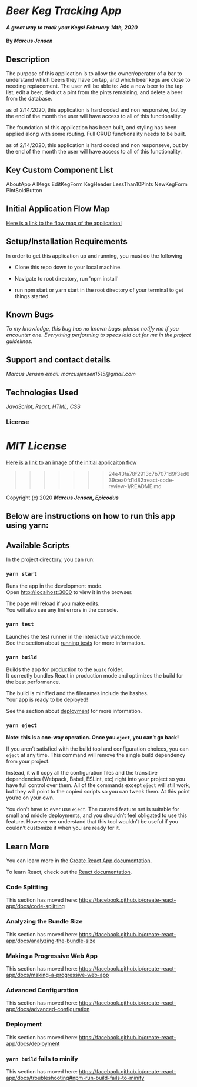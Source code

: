 

# _Beer Keg Tracking App_

#### _A great way to track your Kegs! February 14th, 2020_

#### By _**Marcus Jensen**_



## Description

The purpose of this application is to allow the owner/operator of a bar to understand which beers they have on tap, and which beer kegs are close to needing replacement. The user will be able to: Add a new beer to the tap list, edit a beer, deduct a pint from the pints remaining, and delete a beer from the database.


as of 2/14/2020, this application is hard coded and non responsive, but by the end of the month the user will have access to all of this functionality.

The foundation of this application has been built, and styling has been applied along with some routing. Full CRUD functionality needs to be built.

as of 2/14/2020, this application is hard coded and non responseve, but by the end of the month the user will have access to all of this functionality.


## Key Custom Component List
AboutApp
AllKegs
EditKegForm
KegHeader
LessThan10Pints
NewKegForm
PintSoldButton

## Initial Application Flow Map


[Here is a link to the flow map of the application!](https://drive.google.com/file/d/1e5KgQR_cspekwBa2UBf2Pm_0qsrJFZWz/view?usp=sharing)


## Setup/Installation Requirements

In order to get this application up and running, you must do the following  

* Clone this repo down to your local machine.

* Navigate to root directory, run 'npm install'

* run npm start or yarn start in the root directory of your terminal to get things started.

## Known Bugs

_To my knowledge, this bug has no known bugs. please notify me if you encounter one. Everything performing to specs laid out for me in the project guidelines._

## Support and contact details

_Marcus Jensen email: marcusjensen1515@gmail.com_

## Technologies Used

_JavaScript, React, HTML, CSS_

### License

*MIT License*
=======
[Here is a link to an image of the initial applicaiton flow](https://drive.google.com/file/d/1e5KgQR_cspekwBa2UBf2Pm_0qsrJFZWz/view?usp=sharing)
>>>>>>> 24e43fa78f2913c7b7071d9f3ed639cea0fd1d82:react-code-review-1/README.md

Copyright (c) 2020 **_Marcus Jensen, Epicodus_**









## Below are instructions on how to run this app using yarn:


## Available Scripts

In the project directory, you can run:

### `yarn start`

Runs the app in the development mode.<br />
Open [http://localhost:3000](http://localhost:3000) to view it in the browser.

The page will reload if you make edits.<br />
You will also see any lint errors in the console.

### `yarn test`

Launches the test runner in the interactive watch mode.<br />
See the section about [running tests](https://facebook.github.io/create-react-app/docs/running-tests) for more information.

### `yarn build`

Builds the app for production to the `build` folder.<br />
It correctly bundles React in production mode and optimizes the build for the best performance.

The build is minified and the filenames include the hashes.<br />
Your app is ready to be deployed!

See the section about [deployment](https://facebook.github.io/create-react-app/docs/deployment) for more information.

### `yarn eject`

**Note: this is a one-way operation. Once you `eject`, you can’t go back!**

If you aren’t satisfied with the build tool and configuration choices, you can `eject` at any time. This command will remove the single build dependency from your project.

Instead, it will copy all the configuration files and the transitive dependencies (Webpack, Babel, ESLint, etc) right into your project so you have full control over them. All of the commands except `eject` will still work, but they will point to the copied scripts so you can tweak them. At this point you’re on your own.

You don’t have to ever use `eject`. The curated feature set is suitable for small and middle deployments, and you shouldn’t feel obligated to use this feature. However we understand that this tool wouldn’t be useful if you couldn’t customize it when you are ready for it.

## Learn More

You can learn more in the [Create React App documentation](https://facebook.github.io/create-react-app/docs/getting-started).

To learn React, check out the [React documentation](https://reactjs.org/).

### Code Splitting

This section has moved here: https://facebook.github.io/create-react-app/docs/code-splitting

### Analyzing the Bundle Size

This section has moved here: https://facebook.github.io/create-react-app/docs/analyzing-the-bundle-size

### Making a Progressive Web App

This section has moved here: https://facebook.github.io/create-react-app/docs/making-a-progressive-web-app

### Advanced Configuration

This section has moved here: https://facebook.github.io/create-react-app/docs/advanced-configuration

### Deployment

This section has moved here: https://facebook.github.io/create-react-app/docs/deployment

### `yarn build` fails to minify

This section has moved here: https://facebook.github.io/create-react-app/docs/troubleshooting#npm-run-build-fails-to-minify
